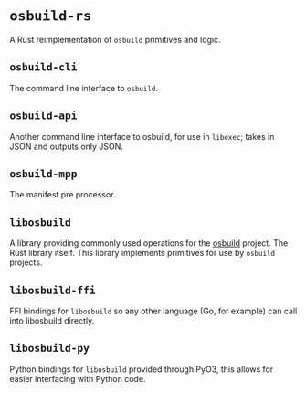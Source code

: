 # `osbuild-rs`

A Rust reimplementation of `osbuild` primitives and logic.

## `osbuild-cli`

The command line interface to `osbuild`.

## `osbuild-api`

Another command line interface to osbuild, for use in `libexec`; takes in JSON and outputs only
JSON.

## `osbuild-mpp`

The manifest pre processor.

## `libosbuild`

A library providing commonly used operations for the [osbuild](https://osbuild.org/) project.
The Rust library itself. This library implements primitives for use by `osbuild` projects.

## `libosbuild-ffi`

FFI bindings for `libosbuild` so any other language (Go, for example) can call into libosbuild
directly.

## `libosbuild-py`

Python bindings for `libosbuild` provided through PyO3, this allows for easier interfacing
with Python code.
